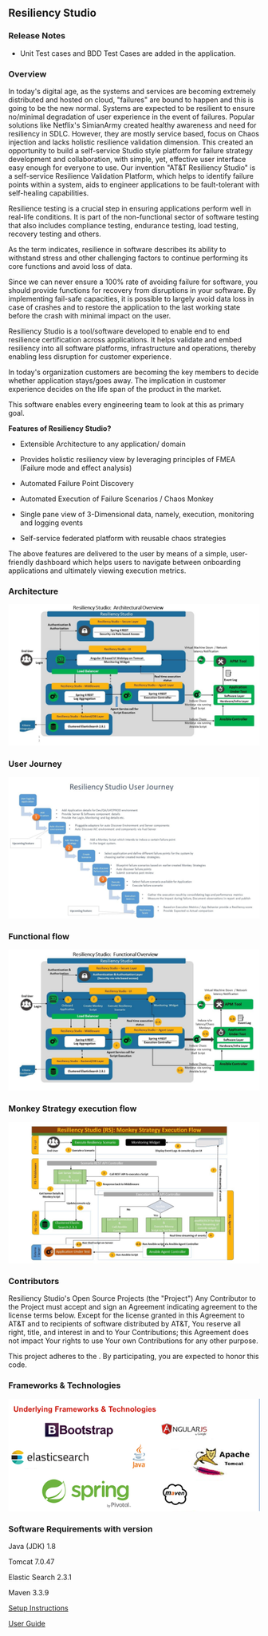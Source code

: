 ## Resiliency Studio ##

### Release Notes ###

* Unit Test cases and BDD Test Cases are added in the application. 

### Overview ###

In today's digital age, as the systems and services are becoming extremely distributed and hosted on cloud, "failures" are bound to happen and this is going to be the new normal. Systems are expected to be resilient to ensure no/minimal degradation of user experience in the event of failures. Popular solutions like Netflix's SimianArmy created healthy awareness and need for resiliency in SDLC. However, they are mostly service based, focus on Chaos injection and lacks holistic resilience validation dimension. This created an opportunity to build a self-service Studio style platform for failure strategy development and collaboration, with simple, yet, effective user interface easy enough for everyone to use. Our invention "AT&T Resiliency Studio" is a self-service Resilience Validation Platform, which helps to identify failure points within a system, aids to engineer applications to be fault-tolerant with self-healing capabilities.

Resilience testing is a crucial step in ensuring applications perform well in real-life conditions. It is part of the non-functional sector of software testing that also includes compliance testing, endurance testing, load testing, recovery testing and others.

As the term indicates, resilience in software describes its ability to withstand stress and other challenging factors to continue performing its core functions and avoid loss of data.

Since we can never ensure a 100% rate of avoiding failure for software, you should provide functions for recovery from disruptions in your software. By implementing fail-safe capacities, it is possible to largely avoid data loss in case of crashes and to restore the application to the last working state before the crash with minimal impact on the user.

Resiliency Studio is a tool/software developed to enable end to end resilience certification across applications. It helps validate and embed resiliency into all software platforms, infrastructure and operations, thereby enabling less disruption for customer experience.

In today's organization customers are becoming the key members to decide whether application stays/goes away. The implication in customer experience decides on the life span of the product in the market. 

This software enables every engineering team to look at this as primary goal. 
 
**Features of Resiliency Studio?**

* Extensible Architecture to any application/ domain

* Provides holistic resiliency view by leveraging principles of FMEA (Failure mode and effect analysis)

* Automated Failure Point Discovery

* Automated Execution of Failure Scenarios / Chaos Monkey

* Single pane view of 3-Dimensional data, namely, execution, monitoring and logging events

* Self-service federated platform with reusable chaos strategies

The above features are delivered to the user by means of a simple, user-friendly dashboard which helps users to navigate between onboarding applications and ultimately viewing execution metrics. 

### Architecture ###

![Image](media/readme/RSArchitecture.jpg)

### User Journey ###
![Image](media/readme/RSUserjourney.jpg)

### Functional flow ###
![Image](media/readme/RSFunctionalflow.jpg)

### Monkey Strategy execution flow ###
![Image](media/readme/MSExecutionflow.jpg)

### Contributors ###

Resiliency Studio's Open Source Projects (the "Project") 
Any Contributor to the Project must accept and sign an Agreement indicating agreement to the license terms below. Except for the license granted in this Agreement to AT&T and to recipients of software distributed by AT&T, You reserve all right, title, and interest in and to Your Contributions; this Agreement does not impact Your rights to use Your own Contributions for any other purpose.

<Agreement Link here>

This project adheres to the <Link Here>. By participating, you are expected to honor this code.

### Frameworks & Technologies ###
![Image](media/readme/tech.png)

### Software Requirements with version ###

Java (JDK)	1.8

Tomcat	7.0.47

Elastic Search	2.3.1

Maven	3.3.9

[Setup Instructions](Installation.md)

[User Guide](userguide.md)